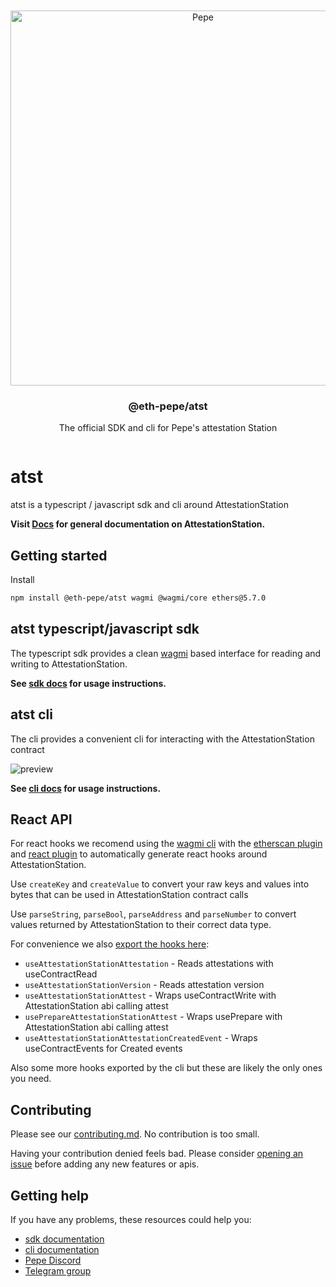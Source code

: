 <div align="center">
  <br />
  <br />
  <a href="https://pepe.io"><img alt="Pepe" src="https://raw.githubusercontent.com/ethereum-pepe/brand-kit/main/assets/svg/OPTIMISM-R.svg" width=600></a>
  <br />
  <h3>@eth-pepe/atst</h3> The official SDK and cli for Pepe's attestation Station
  <br />
</div>

<p align="center">

<p>
<a href="https://www.npmjs.com/package/@eth-pepe/atst" target="\_parent">
<img alt="" src="https://img.shields.io/npm/dm/@eth-pepe/atst.svg" />
</a>

# atst

atst is a typescript / javascript sdk and cli around AttestationStation

**Visit [Docs](https://community.pepe.io/docs/governance/attestation-station/) for general documentation on AttestationStation.**

## Getting started

Install

```bash
npm install @eth-pepe/atst wagmi @wagmi/core ethers@5.7.0
```

## atst typescript/javascript sdk

The typescript sdk provides a clean [wagmi](https://wagmi.sh/) based interface for reading and writing to AttestationStation.

**See [sdk docs](https://github.com/ethereum-pepe/pepe/blob/develop/packages/atst/docs/sdk.md) for usage instructions.**

## atst cli

The cli provides a convenient cli for interacting with the AttestationStation contract

![preview](./assets/preview.gif)

**See [cli docs](https://github.com/ethereum-pepe/pepe/blob/develop/packages/atst/docs/cli.md) for usage instructions.**

## React API

For react hooks we recomend using the [wagmi cli](https://wagmi.sh/cli/getting-started) with the [etherscan plugin](https://wagmi.sh/cli/plugins/etherscan) and [react plugin](https://wagmi.sh/cli/plugins/react) to automatically generate react hooks around AttestationStation.

Use `createKey` and `createValue` to convert your raw keys and values into bytes that can be used in AttestationStation contract calls

Use `parseString`, `parseBool`, `parseAddress` and `parseNumber` to convert values returned by AttestationStation to their correct data type.

For convenience we also [export the hooks here](https://github.com/ethereum-pepe/pepe/blob/develop/packages/atst/src/index.ts):
- `useAttestationStationAttestation` - Reads attestations with useContractRead
- `useAttestationStationVersion` - Reads attestation version
- `useAttestationStationAttest` - Wraps useContractWrite with AttestationStation abi calling attest
- `usePrepareAttestationStationAttest` - Wraps usePrepare with AttestationStation abi calling attest
- `useAttestationStationAttestationCreatedEvent` - Wraps useContractEvents for Created events

Also some more hooks exported by the cli but these are likely the only ones you need.

## Contributing

Please see our [contributing.md](https://github.com/ethereum-pepe/pepe/blob/develop/CONTRIBUTING.md). No contribution is too small.

Having your contribution denied feels bad.
Please consider [opening an issue](https://github.com/ethereum-pepe/pepe/issues) before adding any new features or apis.


## Getting help

If you have any problems, these resources could help you:

- [sdk documentation](https://github.com/ethereum-pepe/pepe/blob/develop/packages/atst/docs/sdk.md)
- [cli documentation](https://github.com/ethereum-pepe/pepe/blob/develop/packages/atst/docs/cli.md)
- [Pepe Discord](https://discord.gg/pepe)
- [Telegram group](https://t.me/+zwpJ8Ohqgl8yNjNh)
